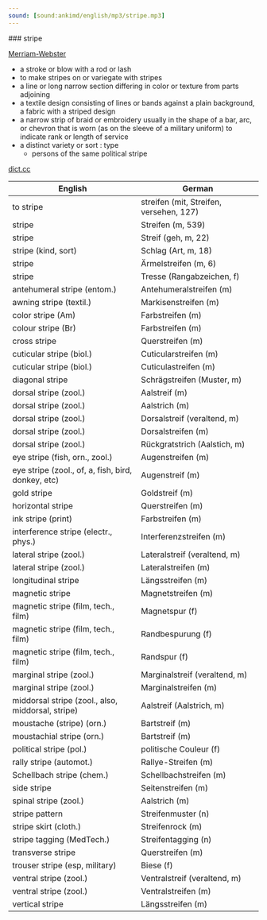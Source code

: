 ```yaml
---
sound: [sound:ankimd/english/mp3/stripe.mp3]
---
```


\### stripe

[Merriam-Webster](https://www.merriam-webster.com/dictionary/stripe)

- a stroke or blow with a rod or lash
- to make stripes on or variegate with stripes
- a line or long narrow section differing in color or texture from parts adjoining
- a textile design consisting of lines or bands against a plain background, a fabric with a striped design
- a narrow strip of braid or embroidery usually in the shape of a bar, arc, or chevron that is worn (as on the sleeve of a military uniform) to indicate rank or length of service
- a distinct variety or sort : type
    - persons of the same political stripe

[dict.cc](https://www.dict.cc/stripe)

| English        | German       |
| -------------- | ------------ |
| to stripe | streifen (mit, Streifen, versehen, 127) |
| stripe | Streifen (m, 539) |
| stripe | Streif (geh, m, 22) |
| stripe (kind, sort) | Schlag (Art, m, 18) |
| stripe | Ärmelstreifen (m, 6) |
| stripe | Tresse (Rangabzeichen, f) |
| antehumeral stripe (entom.) | Antehumeralstreifen (m) |
| awning stripe (textil.) | Markisenstreifen (m) |
| color stripe (Am) | Farbstreifen (m) |
| colour stripe (Br) | Farbstreifen (m) |
| cross stripe | Querstreifen (m) |
| cuticular stripe (biol.) | Cuticularstreifen (m) |
| cuticular stripe (biol.) | Cuticulastreifen (m) |
| diagonal stripe | Schrägstreifen (Muster, m) |
| dorsal stripe (zool.) | Aalstreif (m) |
| dorsal stripe (zool.) | Aalstrich (m) |
| dorsal stripe (zool.) | Dorsalstreif (veraltend, m) |
| dorsal stripe (zool.) | Dorsalstreifen (m) |
| dorsal stripe (zool.) | Rückgratstrich (Aalstich, m) |
| eye stripe (fish, orn., zool.) | Augenstreifen (m) |
| eye stripe (zool., of, a, fish, bird, donkey, etc) | Augenstreif (m) |
| gold stripe | Goldstreif (m) |
| horizontal stripe | Querstreifen (m) |
| ink stripe (print) | Farbstreifen (m) |
| interference stripe (electr., phys.) | Interferenzstreifen (m) |
| lateral stripe (zool.) | Lateralstreif (veraltend, m) |
| lateral stripe (zool.) | Lateralstreifen (m) |
| longitudinal stripe | Längsstreifen (m) |
| magnetic stripe | Magnetstreifen (m) |
| magnetic stripe (film, tech., film) | Magnetspur (f) |
| magnetic stripe (film, tech., film) | Randbespurung (f) |
| magnetic stripe (film, tech., film) | Randspur (f) |
| marginal stripe (zool.) | Marginalstreif (veraltend, m) |
| marginal stripe (zool.) | Marginalstreifen (m) |
| middorsal stripe (zool., also, middorsal, stripe) | Aalstreif (Aalstrich, m) |
| moustache (stripe) (orn.) | Bartstreif (m) |
| moustachial stripe (orn.) | Bartstreif (m) |
| political stripe (pol.) | politische Couleur (f) |
| rally stripe (automot.) | Rallye-Streifen (m) |
| Schellbach stripe (chem.) | Schellbachstreifen (m) |
| side stripe | Seitenstreifen (m) |
| spinal stripe (zool.) | Aalstrich (m) |
| stripe pattern | Streifenmuster (n) |
| stripe skirt (cloth.) | Streifenrock (m) |
| stripe tagging (MedTech.) | Streifentagging (n) |
| transverse stripe | Querstreifen (m) |
| trouser stripe (esp, military) | Biese (f) |
| ventral stripe (zool.) | Ventralstreif (veraltend, m) |
| ventral stripe (zool.) | Ventralstreifen (m) |
| vertical stripe | Längsstreifen (m) |
